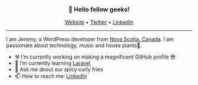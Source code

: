 <h3 align="center">👋 Hello fellow geeks!</h3>
<p align="center">
  <a href="https://jereross.com">Website</a> •
  <a href="https://twitter.com/jeremyrwross">Twitter</a> •
  <a href="https://linkedin.com/in/jeremyrwross/">LinkedIn</a>
</p>

<hr>

I am Jeremy, a WordPress developer from <a href="https://en.wikipedia.org/wiki/Nova_Scotia">Nova Scotia, Canada</a>. I am passionate about technology, music and house plants💐.

- ⚒ I’m currently working on making a magnificent GitHub profile 😎
- 🏫 I’m currently learning <a href="https://laravel.com/">Laravel</a>
- 💬 Ask me about our spicy curly fries
- 📫 How to reach me: <a href="https://linkedin.com/in/jeremyrwross/">LinkedIn</a>
